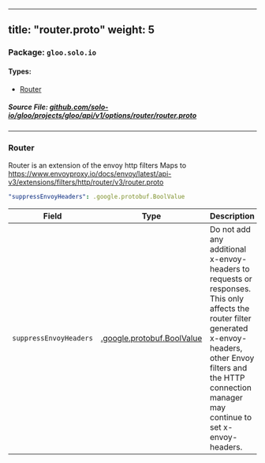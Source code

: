 
---
title: "router.proto"
weight: 5
---

<!-- Code generated by solo-kit. DO NOT EDIT. -->


### Package: `gloo.solo.io` 
#### Types:


- [Router](#router)
  



##### Source File: [github.com/solo-io/gloo/projects/gloo/api/v1/options/router/router.proto](https://github.com/solo-io/gloo/blob/master/projects/gloo/api/v1/options/router/router.proto)





---
### Router

 
Router is an extension of the envoy http filters
Maps to https://www.envoyproxy.io/docs/envoy/latest/api-v3/extensions/filters/http/router/v3/router.proto

```yaml
"suppressEnvoyHeaders": .google.protobuf.BoolValue

```

| Field | Type | Description |
| ----- | ---- | ----------- | 
| `suppressEnvoyHeaders` | [.google.protobuf.BoolValue](https://developers.google.com/protocol-buffers/docs/reference/csharp/class/google/protobuf/well-known-types/bool-value) | Do not add any additional x-envoy- headers to requests or responses. This only affects the router filter generated x-envoy- headers, other Envoy filters and the HTTP connection manager may continue to set x-envoy- headers. |





<!-- Start of HubSpot Embed Code -->
<script type="text/javascript" id="hs-script-loader" async defer src="//js.hs-scripts.com/5130874.js"></script>
<!-- End of HubSpot Embed Code -->
